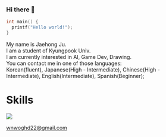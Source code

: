 ### Hi there 👋

<!--
**wnwoghd22/wnwoghd22** is a ✨ _special_ ✨ repository because its `README.md` (this file) appears on your GitHub profile.

Here are some ideas to get you started:

- 🔭 I’m currently working on ...
- 🌱 I’m currently learning ...
- 👯 I’m looking to collaborate on ...
- 🤔 I’m looking for help with ...
- 💬 Ask me about ...
- 📫 How to reach me: ...
- 😄 Pronouns: ...
- ⚡ Fun fact: ...

badge
<img src="https://img.shields.io/badge/<LABEL>-<MESSAGE>-<COLOR>"/>
-->
```C
int main() {
  printf("Hello world!");
}
```

My name is Jaehong Ju.  
I am a student of Kyungpook Univ.  
I am currently interested in AI, Game Dev, Drawing.  
You can contact me in one of those languages:  
Korean(fluent), Japanese(High - Intermediate), Chinese(High - Intermediate), English(Intermediate), Spanish(Beginner);  
  
# Skills

<img src="https://img.shields.io/badge/C++-green?logo=C%2B%2B"/>
  
wnwoghd22@gmail.com

